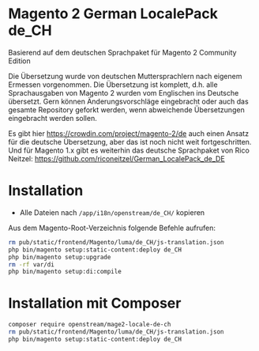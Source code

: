 # Magento 2 German LocalePack de_CH

Basierend auf dem deutschen Sprachpaket für Magento 2 Community Edition

Die Übersetzung wurde von deutschen Muttersprachlern nach eigenem Ermessen vorgenommen. Die Übersetzung ist komplett, d.h. alle Sprachausgaben von Magento 2 wurden vom Englischen ins Deutsche übersetzt. Gern können Änderungsvorschläge eingebracht oder auch das gesamte Repository geforkt werden, wenn abweichende Übersetzungen eingebracht werden sollen.

Es gibt hier https://crowdin.com/project/magento-2/de auch einen Ansatz für die deutsche Übersetzung, aber das ist noch nicht weit fortgeschritten. 
Und für Magento 1.x gibt es weiterhin das deutsche Sprachpaket von Rico Neitzel: https://github.com/riconeitzel/German_LocalePack_de_DE

# Installation
 - Alle Dateien nach `/app/i18n/openstream/de_CH/` kopieren

Aus dem Magento-Root-Verzeichnis folgende Befehle aufrufen:
```bash
rm pub/static/frontend/Magento/luma/de_CH/js-translation.json
php bin/magento setup:static-content:deploy de_CH
php bin/magento setup:upgrade
rm -rf var/di
php bin/magento setup:di:compile
```

# Installation mit Composer
```bash
composer require openstream/mage2-locale-de-ch
rm pub/static/frontend/Magento/luma/de_CH/js-translation.json
php bin/magento setup:static-content:deploy de_CH
```
